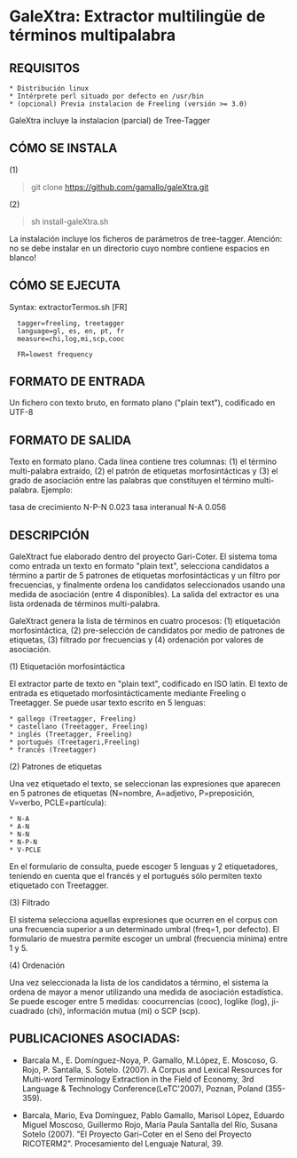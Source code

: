 # GaleXtra: Extractor multilingüe de términos multipalabra

## REQUISITOS

    * Distribución linux
    * Intérprete perl situado por defecto en /usr/bin
    * (opcional) Previa instalacion de Freeling (versión >= 3.0)

GaleXtra incluye la instalacion (parcial) de Tree-Tagger

## CÓMO SE INSTALA

(1)
> git clone https://github.com/gamallo/galeXtra.git

(2)
> sh install-galeXtra.sh

La instalación incluye los ficheros de parámetros de tree-tagger.
Atención: no se debe instalar en un directorio cuyo nombre contiene espacios en blanco!


## CÓMO SE EJECUTA

Syntax: extractorTermos.sh <tagger> <lang> <measure> <file> [FR]
  
      tagger=freeling, treetagger
      language=gl, es, en, pt, fr
      measure=chi,log,mi,scp,cooc

      FR=lowest frequency


## FORMATO DE ENTRADA

Un fichero con texto bruto, en formato plano ("plain text"), codificado en UTF-8

## FORMATO DE SALIDA

Texto en formato plano. Cada línea contiene tres columnas: (1) el término multi-palabra extraído, (2) el patrón de etiquetas morfosintácticas y (3) el grado de asociación entre las palabras que constituyen el término multi-palabra. Ejemplo:

tasa de crecimiento 	N-P-N 	0.023
tasa interanual 	N-A 	0.056

## DESCRIPCIÓN

GaleXtract fue elaborado dentro del proyecto Gari-Coter. El sistema toma como entrada un texto en formato "plain text", selecciona candidatos a término a partir de 5 patrones de etiquetas morfosintácticas y un filtro por frecuencias, y finalmente ordena los candidatos seleccionados usando una medida de asociación (entre 4 disponibles). La salida del extractor es una lista ordenada de términos multi-palabra.

GaleXtract genera la lista de términos en cuatro procesos: (1) etiquetación morfosintáctica, (2) pre-selección de candidatos por medio de patrones de etiquetas, (3) filtrado por frecuencias y (4) ordenación por valores de asociación.

(1) Etiquetación morfosintáctica

El extractor parte de texto en "plain text", codificado en ISO latin. El texto de entrada es etiquetado morfosintácticamente mediante Freeling o Treetagger. Se puede usar texto escrito en 5 lenguas:

    * gallego (Treetagger, Freeling)
    * castellano (Treetagger, Freeling)
    * inglés (Treetagger, Freeling)
    * portugués (Treetageri,Freeling)
    * francés (Treetagger)

(2) Patrones de etiquetas

Una vez etiquetado el texto, se seleccionan las expresiones que aparecen en 5 patrones de etiquetas (N=nombre, A=adjetivo, P=preposición, V=verbo, PCLE=partícula):

    * N-A
    * A-N
    * N-N
    * N-P-N
    * V-PCLE

En el formulario de consulta, puede escoger 5 lenguas y 2 etiquetadores, teniendo en cuenta que el francés y el portugués sólo permiten texto etiquetado con Treetagger.

(3) Filtrado

El sistema selecciona aquellas expresiones que ocurren en el corpus con una frecuencia superior a un determinado umbral (freq=1, por defecto). El formulario de muestra permite escoger un umbral (frecuencia mínima) entre 1 y 5.

(4) Ordenación

Una vez seleccionada la lista de los candidatos a término, el sistema la ordena de mayor a menor utilizando una medida de asociación estadística. Se puede escoger entre 5 medidas: coocurrencias (cooc), loglike (log), ji-cuadrado (chi), información mutua (mi) o SCP (scp). 

## PUBLICACIONES ASOCIADAS:
* Barcala M., E. Domínguez-Noya, P. Gamallo, M.López, E. Moscoso, G. Rojo, P. Santalla, S. Sotelo. (2007). A Corpus and Lexical Resources for Multi-word Terminology Extraction in the Field of Economy, 3rd Language & Technology Conference(LeTC'2007), Poznan, Poland (355-359). 

* Barcala, Mario, Eva Domínguez, Pablo Gamallo, Marisol López, Eduardo Miguel Moscoso, Guillermo Rojo, María Paula Santalla del Río, Susana Sotelo (2007). "El Proyecto Gari-Coter en el Seno del Proyecto RICOTERM2". Procesamiento del Lenguaje Natural, 39.
